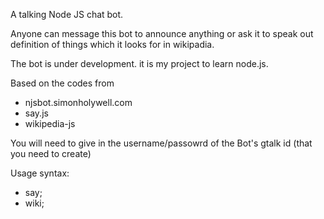 A talking Node JS chat bot. 

Anyone can message this bot to announce anything or ask it to speak out definition of things which it looks for in wikipadia.

The bot is under development. it is my project to learn node.js.

Based on the codes from 

- njsbot.simonholywell.com
- say.js
- wikipedia-js

You will need to give in the username/passowrd of the Bot's gtalk id (that you need to create)


Usage syntax:

- say; <what ever you want it to say>
- wiki; <whatever you want it to find out on wiki and speak out from the summary there>

